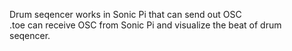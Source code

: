 Drum seqencer works in Sonic Pi that can send out OSC<br>
.toe can receive OSC from Sonic Pi and visualize the beat of drum seqencer.<br>
